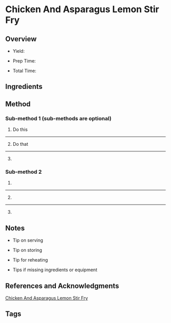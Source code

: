 # Chicken And Asparagus Lemon Stir Fry

## Overview

- Yield:

- Prep Time:

- Total Time:

## Ingredients



## Method

### Sub-method 1 (sub-methods are optional)

1. Do this
---
2. Do that
---
3.

### Sub-method 2

1.
---
2.
---
3.

## Notes

- Tip on serving

- Tip on storing

- Tip for reheating

- Tips if missing ingredients or equipment

## References and Acknowledgments

[Chicken And Asparagus Lemon Stir Fry](http://www.skinnytaste.com/2014/03/chicken-and-asparagus-lemon-stir-fry.html)

## Tags


